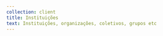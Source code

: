 ```yaml
---
collection: client
title: Instituições
text: Instituições, organizações, coletivos, grupos etc
---
```

